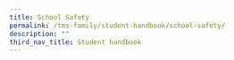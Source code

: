 ```yaml
---
title: School Safety
permalink: /tms-family/student-handbook/school-safety/
description: ""
third_nav_title: Student handbook
---
```

